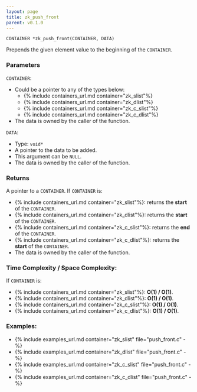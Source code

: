 ```yaml
---
layout: page
title: zk_push_front
parent: v0.1.0
---
```


```
CONTAINER *zk_push_front(CONTAINER, DATA)
```

Prepends the given element value to the beginning of the `CONTAINER`.

### Parameters

`CONTAINER`:
- Could be a pointer to any of the types below:
  - {% include containers_url.md container="zk_slist"%}
  - {% include containers_url.md container="zk_dlist"%}
  - {% include containers_url.md container="zk_c_slist"%}
  - {% include containers_url.md container="zk_c_dlist"%}
- The data is owned by the caller of the function.

`DATA`:
- Type: `void*`
- A pointer to the data to be added.
- This argument can be `NULL`.
- The data is owned by the caller of the function.

### Returns
A pointer to a `CONTAINER`. If `CONTAINER` is:
- {% include containers_url.md container="zk_slist"%}: returns the **start** of the `CONTAINER`.
- {% include containers_url.md container="zk_dlist"%}: returns the **start** of the `CONTAINER`.
- {% include containers_url.md container="zk_c_slist"%}: returns the **end** of the `CONTAINER`.
- {% include containers_url.md container="zk_c_dlist"%}: returns the **start** of the `CONTAINER`.
- The data is owned by the caller of the function.

### Time Complexity / Space Complexity:
If `CONTAINER` is:
- {% include containers_url.md container="zk_slist"%}: **O(1) / O(1)**.
- {% include containers_url.md container="zk_dlist"%}: **O(1) / O(1)**.
- {% include containers_url.md container="zk_c_slist"%}: **O(1) / O(1)**.
- {% include containers_url.md container="zk_c_dlist"%}: **O(1) / O(1)**.

### Examples:
- {% include examples_url.md container="zk_slist" file="push_front.c" -%}
- {% include examples_url.md container="zk_dlist" file="push_front.c" -%}
- {% include examples_url.md container="zk_c_slist" file="push_front.c" -%}
- {% include examples_url.md container="zk_c_dlist" file="push_front.c" -%}


